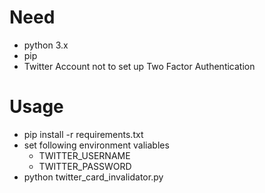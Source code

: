 # Need

- python 3.x
- pip
- Twitter Account not to set up Two Factor Authentication

# Usage

- pip install -r requirements.txt
- set following environment valiables
  - TWITTER_USERNAME
  - TWITTER_PASSWORD
- python twitter_card_invalidator.py
